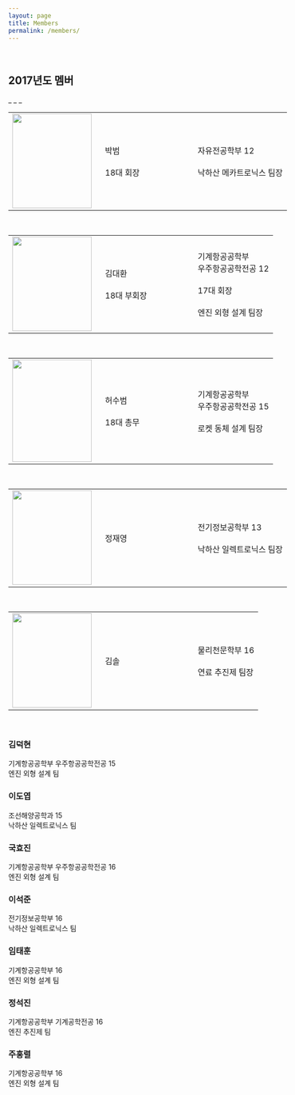 ```yaml
---
layout: page
title: Members
permalink: /members/
---
```

<br/>
<h2>2017년도 멤버</h2>
_ _ _
<br/>

<table style="width:600px">
<tr>
<td width="170"><img src="https://github.com/hsb6350/hanaro.github.io/blob/master/assets/logo/parkbeom.PNG?raw=true" width="159" height="189"/></td>
<td width="170">박범<br/><br/>18대 회장</td>
<td style="border:left:solid 1px;">자유전공학부 12<br/><br/>낙하산 메카트로닉스 팀장</td>
</tr></table><br/>

<table style="width:600px">
<tr>
<td width="170"><img src="https://github.com/hsb6350/hanaro.github.io/blob/master/assets/logo/parkbeom.PNG?raw=true" width="159" height="189"/></td>
<td width="170">김대환<br/><br/>18대 부회장</td>
<td>기계항공공학부<br/>우주항공공학전공 12<br/><br/>17대 회장<br/><br/>엔진 외형 설계 팀장</td>
</tr></table><br/>

<table style="width:600px">
<tr><td width="170"><img src="https://github.com/hsb6350/hanaro.github.io/blob/master/assets/logo/HSB.GIF?raw=true" width="159" height="205"/>
</td><td width="170">허수범<br/><br/>18대 총무</td><td>기계항공공학부<br/>우주항공공학전공 15<br/><br/>로켓 동체 설계 팀장</td></tr></table><br/>

<table style="width:600px">
<tr><td width="170"><img src="https://github.com/hsb6350/hanaro.github.io/blob/master/assets/logo/parkbeom.PNG?raw=true" width="159" height="189"/>
</td><td width="170">정재영</td><td>전기정보공학부 13<br/><br/>낙하산 일렉트로닉스 팀장</td></tr></table><br/>

<table style="width:600px">
<tr><td width="170"><img src="https://github.com/hsb6350/hanaro.github.io/blob/master/assets/logo/parkbeom.PNG?raw=true" width="159" height="189"/>
</td><td width="170">김솔</td><td>물리천문학부 16<br/><br/>연료 추진제 팀장</td></tr></table><br/>

<h3>김덕현</h3>
기계항공공학부 우주항공공학전공 15<br/>
엔진 외형 설계 팀<br/>

<h3>이도엽</h3>
조선해양공학과 15<br/>
낙하산 일렉트로닉스 팀<br/>

<h3>국효진</h3>
기계항공공학부 우주항공공학전공 16<br/>
엔진 외형 설계 팀<br/>

<h3>이석준</h3>
전기정보공학부 16<br/>
낙하산 일렉트로닉스 팀<br/>

<h3>임태훈</h3>
기계항공공학부 16<br/>
엔진 외형 설계 팀<br/>

<h3>정석진</h3>
기계항공공학부 기계공학전공 16<br/>
엔진 추진제 팀<br/>

<h3>주홍렬</h3>
기계항공공학부 16<br/>
엔진 외형 설계 팀<br/>
